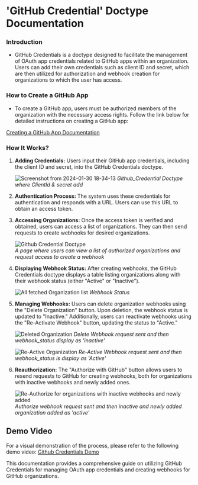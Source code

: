 # 'GitHub Credential' Doctype Documentation

### Introduction

- GitHub Credentials is a doctype designed to facilitate the management of OAuth app credentials related to GitHub apps within an organization. Users can add their own credentials such as client ID and secret, which are then utilized for authorization and webhook creation for organizations to which the user has access.


### How to Create a GitHub App

- To create a GitHub app, users must be authorized members of the organization with the necessary access rights. Follow the link below for detailed instructions on creating a GitHub app:

[Creating a GitHub App Documentation](https://docs.github.com/en/apps/creating-github-apps/registering-a-github-app/registering-a-github-app)


### How It Works?

1. **Adding Credentials:** Users input their GitHub app credentials, including the client ID and secret, into the GitHub Credentials doctype.

   ![Screenshot from 2024-01-30 18-34-13](https://github.com/Improwised/ERPNext-projects-plus/assets/123358026/2323e49d-2243-42e6-aeba-3d6024c92cc2)
   *Github_Credential Doctype where ClientId & secret add*
   

3. **Authentication Process:** The system uses these credentials for authentication and responds with a URL. Users can use this URL to obtain an access token.


4. **Accessing Organizations:** Once the access token is verified and obtained, users can access a list of organizations. They can then send requests to create webhooks for desired organizations.
   
   ![Github Credential Doctype](https://github.com/Improwised/ERPNext-projects-plus/assets/123358026/821f14c8-796a-432c-9b36-77210390933f) <br/>
   *A page where users can view a list of authorized organizations and request access to create a webhook*
   

5. **Displaying Webhook Status:** After creating webhooks, the GitHub Credentials doctype displays a table listing organizations along with their webhook status (either "Active" or "Inactive").
   
   ![All fetched Organization list](https://github.com/Improwised/ERPNext-projects-plus/assets/123358026/ab58b4ba-9588-45eb-95ae-87c9e3ebd12c)
   *Webhook Status*


6. **Managing Webhooks:** Users can delete organization webhooks using the "Delete Organization" button. Upon deletion, the webhook status is updated to "Inactive." Additionally, users can reactivate webhooks using the "Re-Activate Webhook" button, updating the status to "Active."
   
   ![Deleted Organization](https://github.com/Improwised/ERPNext-projects-plus/assets/123358026/3dba47ae-b61f-4d7a-8129-a57767da83f8)
   *Delete Webhook request sent and then webhook_status display as 'inactive'*


   ![Re-Active Organization](https://github.com/Improwised/ERPNext-projects-plus/assets/123358026/7dbd79f1-c332-4ca8-9fd0-96ce4378890c)
   *Re-Active Webhook request sent and then webhook_status is display as 'Active'*


7. **Reauthorization:** The "Authorize with GitHub" button allows users to resend requests to GitHub for creating webhooks, both for organizations with inactive webhooks and newly added ones.

   ![Re-Authorize for organizations with inactive webhooks and newly added](https://github.com/Improwised/ERPNext-projects-plus/assets/123358026/4c8b609e-0486-46d2-a400-b003ed2eb8c9)
   *Authorize webhook request sent and then inactive and newly  added organization added as 'active'*

## Demo Video

For a visual demonstration of the process, please refer to the following demo video: 
[Github Credentials Demo](https://github.com/Improwised/ERPNext-projects-plus/assets/123358026/526da454-76dd-40da-af92-46825daabe4b)


This documentation provides a comprehensive guide on utilizing GitHub Credentials for managing OAuth app credentials and creating webhooks for GitHub organizations.
